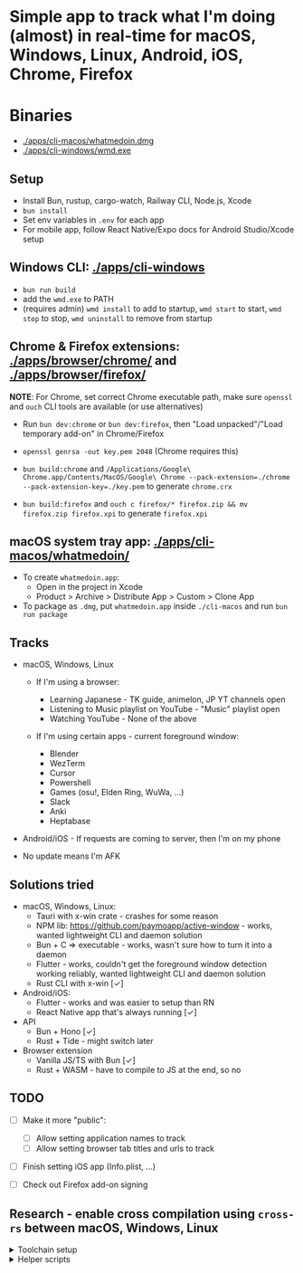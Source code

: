# Simple app to track what I'm doing (almost) in real-time for macOS, Windows, Linux, Android, iOS, Chrome, Firefox

# Binaries

- [./apps/cli-macos/whatmedoin.dmg](./apps/cli-macos/whatmedoin.dmg)
- [./apps/cli-windows/wmd.exe](./apps/cli-windows/wmd.exe)

## Setup

- Install Bun, rustup, cargo-watch, Railway CLI, Node.js, Xcode
- `bun install`
- Set env variables in `.env` for each app
- For mobile app, follow React Native/Expo docs for Android Studio/Xcode setup

## Windows CLI: [./apps/cli-windows](./apps/cli-windows)

- `bun run build`
- add the `wmd.exe` to PATH
- (requires admin) `wmd install` to add to startup, `wmd start` to start, `wmd stop` to stop, `wmd uninstall` to remove from startup

## Chrome & Firefox extensions: [./apps/browser/chrome/](./apps/browser/chrome/) and [./apps/browser/firefox/](./apps/browser/firefox/)

**NOTE**: For Chrome, set correct Chrome executable path, make sure `openssl` and `ouch` CLI tools are available (or use alternatives)

- Run `bun dev:chrome` or `bun dev:firefox`, then "Load unpacked"/"Load temporary add-on" in Chrome/Firefox

- `openssl genrsa -out key.pem 2048` (Chrome requires this)
- `bun build:chrome` and `/Applications/Google\ Chrome.app/Contents/MacOS/Google\ Chrome --pack-extension=./chrome --pack-extension-key=./key.pem` to generate `chrome.crx`
- `bun build:firefox` and `ouch c firefox/* firefox.zip && mv firefox.zip firefox.xpi` to generate `firefox.xpi`

## macOS system tray app: [./apps/cli-macos/whatmedoin/](./apps/cli-macos/whatmedoin/)

- To create `whatmedoin.app`:
  - Open in the project in Xcode
  - Product > Archive > Distribute App > Custom > Clone App
- To package as `.dmg`, put `whatmedoin.app` inside `./cli-macos` and run `bun run package`

## Tracks

- macOS, Windows, Linux

  - If I'm using a browser:

    - Learning Japanese - TK guide, animelon, JP YT channels open
    - Listening to Music playlist on YouTube - "Music" playlist open
    - Watching YouTube - None of the above

  - If I'm using certain apps - current foreground window:

    - Blender
    - WezTerm
    - Cursor
    - Powershell
    - Games (osu!, Elden Ring, WuWa, ...)
    - Slack
    - Anki
    - Heptabase

- Android/iOS - If requests are coming to server, then I'm on my phone

- No update means I'm AFK

## Solutions tried

- macOS, Windows, Linux:
  - Tauri with x-win crate - crashes for some reason
  - NPM lib: https://github.com/paymoapp/active-window - works, wanted lightweight CLI and daemon solution
  - Bun + C => executable - works, wasn't sure how to turn it into a daemon
  - Flutter - works, couldn't get the foreground window detection working reliably, wanted lightweight CLI and daemon solution
  - Rust CLI with x-win [✓]
- Android/iOS:
  - Flutter - works and was easier to setup than RN
  - React Native app that's always running [✓]
- API
  - Bun + Hono [✓]
  - Rust + Tide - might switch later
- Browser extension
  - Vanilla JS/TS with Bun [✓]
  - Rust + WASM - have to compile to JS at the end, so no

## TODO

- [ ] Make it more "public":

  - [ ] Allow setting application names to track
  - [ ] Allow setting browser tab titles and urls to track

- [ ] Finish setting iOS app (Info.plist, ...)
- [ ] Check out Firefox add-on signing

## Research - enable cross compilation using `cross-rs` between macOS, Windows, Linux

<details>
  <summary>Toolchain setup</summary>

- `rustup default stable`
- `cargo install cross`
- ~~`rustup target add aarch64-apple-darwin`~~ macOS needed
- `rustup toolchain install stable-x86_64-pc-windows-gnu --force-non-host`
- `rustup toolchain install stable-x86_64-unknown-linux-gnu --force-non-host`

</details>

<details>
  <summary>Helper scripts</summary>

- `"build:windows": "cross build --target x86_64-pc-windows-gnu --release && cp target/x86_64-pc-windows-gnu/release/cli.exe ./cli-windows.exe"`
- `"build:linux": "cross build --target x86_64-unknown-linux-gnu --release && cp target/x86_64-unknown-linux-gnu/release/cli ./cli-linux"`
- `"build:linuxarm": "cross build --target aarch64-unknown-linux-gnu --release && cp target/aarch64-unknown-linux-gnu/release/cli ./cli-linuxarm"`
- `"build:macos": "cross build --target aarch64-apple-darwin --release && cp target/aarch64-apple-darwin/release/cli ./cli-macos"`

</details>
